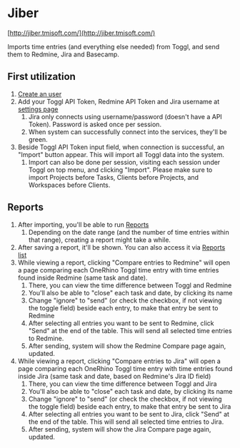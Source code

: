 # Jiber

[http://jiber.tmisoft.com/](http://jiber.tmisoft.com/)

Imports time entries (and everything else needed) from Toggl, and send them to Redmine, Jira and Basecamp.

## First utilization

1. [Create an user](http://jiber.tmisoft.com/register)
2. Add your Toggl API Token, Redmine API Token and Jira username at [settings page](http://jiber.tmisoft.com/settings)
	1. Jira only connects using username/password (doesn't have a API Token). Password is asked once per session.
	2. When system can successfully connect into the services, they'll be green.
3. Beside Toggl API Token input field, when connection is successful, an "Import" button appear. This will import all Toggl data into the system.
	1. Import can also be done per session, visiting each session under Toggl on top menu, and clicking "Import". Please make sure to import Projects before Tasks, Clients before Projects, and Workspaces before Clients.

## Reports

1. After importing, you'll be able to run [Reports](http://jiber.tmisoft.com/toggl/reports)
	1. Depending on the date range (and the number of time entries within that range), creating a report might take a while.
2. After saving a report, it'll be shown. You can also access it via [Reports list](http://jiber.tmisoft.com/toggl/reports)
3. While viewing a report, clicking "Compare entries to Redmine" will open a page comparing each OneRhino Toggl time entry with time entries found inside Redmine (same task and date).
	1. There, you can view the time difference between Toggl and Redmine
	2. You'll also be able to "close" each task and date, by clicking its name
	3. Change "ignore" to "send" (or check the checkbox, if not viewing the toggle field) beside each entry, to make that entry be sent to Redmine
	4. After selecting all entries you want to be sent to Redmine, click "Send" at the end of the table. This will send all selected time entries to Redmine.
	5. After sending, system will show the Redmine Compare page again, updated.
4. While viewing a report, clicking "Compare entries to Jira" will open a page comparing each OneRhino Toggl time entry with time entries found inside Jira (same task and date, based on Redmine's Jira ID field)
	1. There, you can view the time difference between Toggl and Jira
	2. You'll also be able to "close" each task and date, by clicking its name
	3. Change "ignore" to "send" (or check the checkbox, if not viewing the toggle field) beside each entry, to make that entry be sent to Jira
	4. After selecting all entries you want to be sent to Jira, click "Send" at the end of the table. This will send all selected time entries to Jira.
	5. After sending, system will show the Jira Compare page again, updated.
